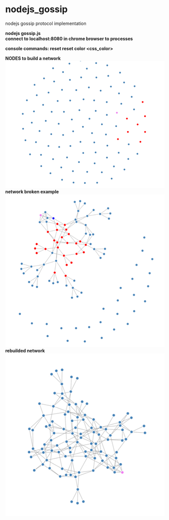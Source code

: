 # nodejs_gossip
nodejs gossip protocol implementation

<b>nodejs gossip.js<b/> <br>
connect to localhost:8080 in chrome browser to processes

console commands:
reset
reset <peer>
color <css_color>

NODES to build a network
<img src="img2.png">
network broken example
<img src="img3.jpg">
rebuilded network
<img src="img4.jpg">
